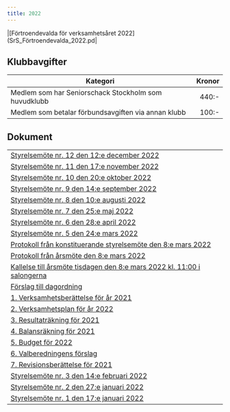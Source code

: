 ```yaml
---
title: 2022
---
```


|[Förtroendevalda för verksamhetsåret 2022](SrS_Förtroendevalda_2022.pd|

## Klubbavgifter

|Kategori|Kronor|
|-|-:|
|Medlem som har Seniorschack Stockholm som huvudklubb|440:-|
|Medlem som betalar förbundsavgiften via annan klubb|100:-|

## Dokument

||
|-|
|[Styrelsemöte nr. 12 den 12:e december 2022](Protokoll_SrS_nr12_2022.pdf)|
|[Styrelsemöte nr. 11 den 17:e november 2022](Protokoll_SrS_nr11_2022.pdf)|
|[Styrelsemöte nr. 10 den 20:e oktober 2022](Protokoll_SrS_nr10_2022.pdf)|
|[Styrelsemöte nr. 9 den 14:e september 2022](Protokoll_SrS_nr9_2022.pdf)|
|[Styrelsemöte nr. 8 den 10:e augusti 2022](Protokoll_SrS_nr8_2022.pdf)|
|[Styrelsemöte nr. 7 den 25:e maj 2022](Protokoll_SrS_nr7_2022.pdf)|
|[Styrelsemöte nr. 6 den 28:e april 2022](Protokoll_SrS_nr6_2022.pdf)|
|[Styrelsemöte nr. 5 den 24:e mars 2022](Protokoll_SrS_nr5_2022.pdf)|
|[Protokoll från konstituerande styrelsemöte den 8:e mars 2022](Protokoll_konstituerande_2022.pdf)|
|[Protokoll från årsmöte den 8:e mars 2022](Protokoll_arsmote_2022.pdf)|
|[Kallelse till årsmöte tisdagen den 8:e mars 2022 kl. 11:00 i salongerna](SrS_Kallelse_Årsmöte_2022.pdf)|
|[Förslag till dagordning](SrS_Dagordning_Årsmöte_2022.pdf)|
|[1. Verksamhetsberättelse för år 2021](SrS_Verksamhetsberättelse_2021.pdf)|
|[2. Verksamhetsplan för år 2022](SrS_Verksamhetsplan_2022.pdf)|
|[3. Resultaträkning för 2021](SrS_Resultaträkning_2021.pdf)|
|[4. Balansräkning för 2021](SrS_Balansräkning_2021.pdf)|
|[5. Budget för 2022](SrS_Budget_2022.pdf)|
|[6. Valberedningens förslag](Valberedningens_Förslag_2022.pdf)|
|[7. Revisionsberättelse för 2021](SrS_Revisionsberattelse_2021.pdf)|
|[Styrelsemöte nr. 3 den 14:e februari 2022](Protokoll_SrS_nr3_2022.pdf)|
|[Styrelsemöte nr. 2 den 27:e januari 2022](Protokoll_SrS_nr2_2022.pdf)|
|[Styrelsemöte nr. 1 den 17:e januari 2022](Protokoll_SrS_nr1_2022.pdf)|
